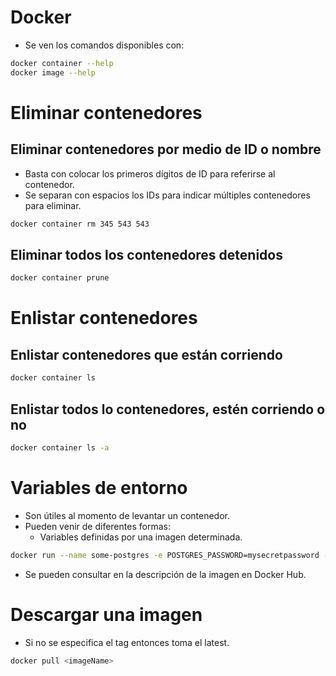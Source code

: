 # Docker
- Se ven los comandos disponibles con:

``` bash
docker container --help
docker image --help
```

# Eliminar contenedores
## Eliminar contenedores por medio de ID o nombre
- Basta con colocar los primeros dígitos de ID para referirse al contenedor.
- Se separan con espacios los IDs para indicar múltiples contenedores para eliminar.
``` bash
docker container rm 345 543 543
```
## Eliminar todos los contenedores detenidos
``` bash
docker container prune
```  

# Enlistar contenedores
## Enlistar contenedores que están corriendo
``` bash
docker container ls
```

## Enlistar todos lo contenedores, estén corriendo o no
``` bash
docker container ls -a
```

# Variables de entorno
- Son útiles al momento de levantar un contenedor.
- Pueden venir de diferentes formas:
    - Variables definidas por una imagen determinada.
``` bash
docker run --name some-postgres -e POSTGRES_PASSWORD=mysecretpassword -d postgres
```
- Se pueden consultar en la descripción de la imagen en Docker Hub.

# Descargar una imagen
- Si no se especifica el tag entonces toma el latest.
``` bash
docker pull <imageName>
```